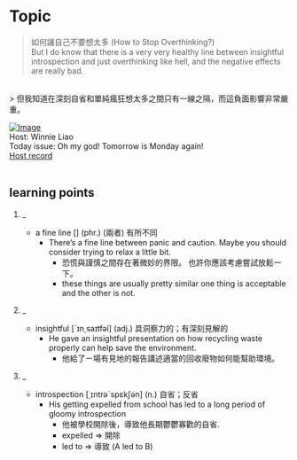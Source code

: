 # Topic

> 如何讓自己不要想太多 (How to Stop Overthinking?) <br>
> But I do know that there is a very very healthy line between insightful introspection and just overthinking like hell, and the negative effects are really bad.

 <br>
> 但我知道在深刻自省和單純瘋狂想太多之間只有一線之隔，而這負面影響非常嚴重。

 <br>

[![Image](https://cdn.voicetube.com/assets/thumbnails/apJaKRqX9cI.jpg)](https://www.youtube.com/embed/apJaKRqX9cI?rel=0&showinfo=0&cc_load_policy=0&controls=1&autoplay=1&iv_load_policy=3&playsinline=1&wmode=transparent&start=25&end=36&enablejsapi=1&origin=https://tw.voicetube.com&widgetid=1)<br>
Host: Winnie Liao
<br>Today issue: Oh my god! Tomorrow is Monday again!
<br>
[Host record](https://cdn.voicetube.com/tmp/everyday_records/callmeboss901/2820.mp3)
<br><br>
## learning points
1. _
	* a fine line  [] (phr.) (兩者) 有所不同
        - There’s a fine line between panic and caution. Maybe you should consider trying to relax a little bit.
            + 恐慌與謹慎之間存在著微妙的界限。 也許你應該考慮嘗試放鬆一下。
            + these things are usually pretty similar one thing is acceptable and the other is not.

2. _
	* insightful [ˋɪn͵saɪtfəl] (adj.) 具洞察力的；有深刻見解的
        - He gave an insightful presentation on how recycling waste properly can help save the environment.
            + 他給了ㄧ場有見地的報告講述適當的回收廢物如何能幫助環境。

3. _
	* introspection [͵ɪntrəˋspɛkʃən] (n.) 自省；反省
        - His getting expelled from school has led to a long period of gloomy introspection
            + 他被學校開除後，導致他長期鬱鬱寡歡的自省.
            + expelled => 開除
            + led to => 導致 (A led to B)

